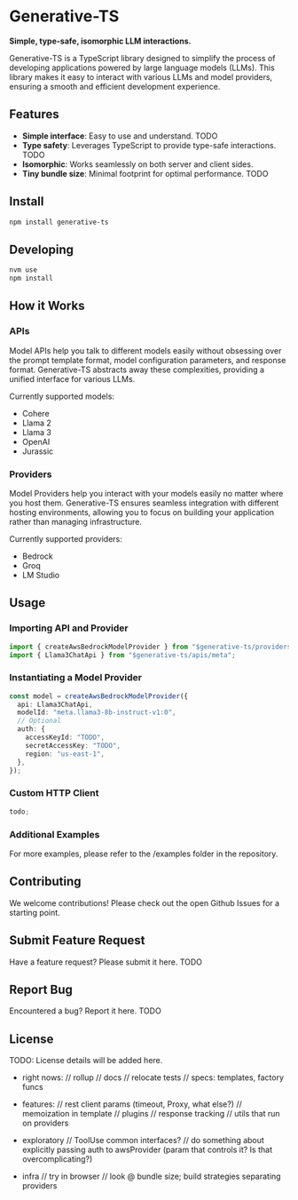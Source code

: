# Generative-TS

**Simple, type-safe, isomorphic LLM interactions.**

Generative-TS is a TypeScript library designed to simplify the process of developing applications powered by large language models (LLMs). This library makes it easy to interact with various LLMs and model providers, ensuring a smooth and efficient development experience.

## Features

- **Simple interface**: Easy to use and understand. TODO
- **Type safety**: Leverages TypeScript to provide type-safe interactions. TODO
- **Isomorphic**: Works seamlessly on both server and client sides.
- **Tiny bundle size**: Minimal footprint for optimal performance. TODO

## Install

```sh
npm install generative-ts
```

## Developing

```sh
nvm use
npm install
```

## How it Works

### APIs

Model APIs help you talk to different models easily without obsessing over the prompt template format, model configuration parameters, and response format. Generative-TS abstracts away these complexities, providing a unified interface for various LLMs.

Currently supported models:

- Cohere
- Llama 2
- Llama 3
- OpenAI
- Jurassic

### Providers

Model Providers help you interact with your models easily no matter where you host them. Generative-TS ensures seamless integration with different hosting environments, allowing you to focus on building your application rather than managing infrastructure.

Currently supported providers:

- Bedrock
- Groq
- LM Studio

## Usage

### Importing API and Provider

```ts
import { createAwsBedrockModelProvider } from "$generative-ts/providers/aws_bedrock";
import { Llama3ChatApi } from "$generative-ts/apis/meta";
```

### Instantiating a Model Provider

```ts
const model = createAwsBedrockModelProvider({
  api: Llama3ChatApi,
  modelId: "meta.llama3-8b-instruct-v1:0",
  // Optional
  auth: {
    accessKeyId: "TODO",
    secretAccessKey: "TODO",
    region: "us-east-1",
  },
});
```

### Custom HTTP Client

```ts
todo;
```

### Additional Examples

For more examples, please refer to the /examples folder in the repository.

## Contributing

We welcome contributions! Please check out the open Github Issues for a starting point.

## Submit Feature Request

Have a feature request? Please submit it here. TODO

## Report Bug

Encountered a bug? Report it here. TODO

## License

TODO: License details will be added here.

- right nows:
  // rollup
  // docs
  // relocate tests
  // specs: templates, factory funcs

- features:
  // rest client params (timeout, Proxy, what else?)
  // memoization in template
  // plugins
  // response tracking
  // utils that run on providers

- exploratory
  // ToolUse common interfaces?
  // do something about explicitly passing auth to awsProvider (param that controls it? Is that overcomplicating?)

- infra
  // try in browser
  // look @ bundle size; build strategies separating providers
